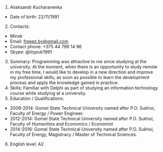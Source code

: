 1. Aliaksandr Kucharavenka
 - Date of birth: 22/11/1991
2. Contacts:    
 * Minsk
 * Email: freeez.by@gmail.com
 * Contact phone: +375 44 796 14 96
 * Skype: @iiiypuk1991
3. Summary: Programming was attractive to me since studying at the university. At the moment, when there is an opportunity to study remote in my free time, I would like to develop in a new direction and improve my professional skills, as soon as possible to learn the development process and apply the knowledge gained in practice.
4. Skills: Familiar with Delphi as part of studying an information technology course while studying at a university.
5. Education / Qualifications: 
 + 2009-2014: Gomel State Technical University named after P.O. Sukhoi, Faculty of Energy / Power Engineer.
 + 2012-2014: Gomel State Technical University named after P.O. Sukhoi, Faculty of Humanities and Economics / Economist
 + 2014-2016: Gomel State Technical University named after P.O. Sukhoi, Faculty of Energy, Magistracy / Master of Technical Sciences.
6. English level: A2
